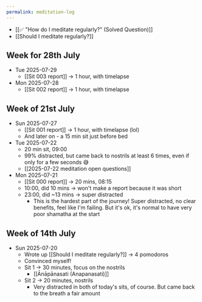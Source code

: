 ```yaml
---
permalink: meditation-log
---
```

- [[✅ "How do I meditate regularly?" (Solved Question)]]
- [[Should I meditate regularly?]]
## Week for 28th July
- Tue 2025-07-29
	- [[Sit 003 report]] → 1 hour, with timelapse
- Mon 2025-07-28
	- [[Sit 002 report]] → 1 hour, with timelapse
## Week of 21st July 
- Sun 2025-07-27
	- [[Sit 001 report]] → 1 hour, with timelapse (lol)
	- And later on - a 15 min sit just before bed
- Tue 2025-07-22
	- 20 min sit, 09:00
	- 99% distracted, but came back to nostrils at least 6 times, even if only for a few seconds 😅
	- [[2025-07-22 meditation open questions]]
- Mon 2025-07-21
	- [[Sit 000 report]] → 20 mins, 08:15
	- 10:00, did 10 mins → won't make a report because it was short
	- 23:00, did ~13 mins → super distracted
		- This is the hardest part of the journey! Super distracted, no clear benefits, feel like I'm failing. But it's ok, it's normal to have very poor shamatha at the start
## Week of 14th July
- Sun 2025-07-20
	- Wrote up [[Should I meditate regularly?]] → 4 pomodoros
	- Convinced myself!
	- Sit 1 → 30 minutes, focus on the nostrils
		- [[Ānāpānasati (Anapanasati)]]
	- Sit 2 → 20 minutes, nostrils
		- Very distracted in both of today's sits, of course. But came back to the breath a fair amount